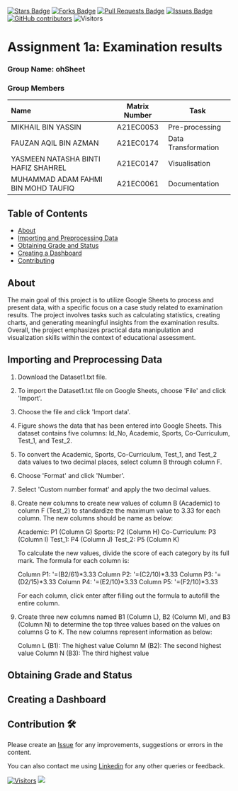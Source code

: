 <a href="https://github.com/drshahizan/BDM/stargazers"><img src="https://img.shields.io/github/stars/drshahizan/BDM" alt="Stars Badge"/></a>
<a href="https://github.com/drshahizan/BDM/network/members"><img src="https://img.shields.io/github/forks/drshahizan/BDM" alt="Forks Badge"/></a>
<a href="https://github.com/drshahizan/BDM/pulls"><img src="https://img.shields.io/github/issues-pr/drshahizan/BDM" alt="Pull Requests Badge"/></a>
<a href="https://github.com/drshahizan/BDM"><img src="https://img.shields.io/github/issues/drshahizan/BDM" alt="Issues Badge"/></a>
<a href="https://github.com/drshahizan/BDM/graphs/contributors"><img alt="GitHub contributors" src="https://img.shields.io/github/contributors/drshahizan/BDM?color=2b9348"></a>
![Visitors](https://api.visitorbadge.io/api/visitors?path=https%3A%2F%2Fgithub.com%2Fdrshahizan%2BDM&labelColor=%23d9e3f0&countColor=%23697689&style=flat)

# Assignment 1a: Examination results

### Group Name: ohSheet
### Group Members

| Name                                     | Matrix Number | Task |
| :---------------------------------------- | :-------------: | ------------- |
| MIKHAIL BIN YASSIN                       |  A21EC0053       |      Pre-processing |
| FAUZAN AQIL BIN AZMAN                    |    A21EC0174     |    Data Transformation           |
| YASMEEN NATASHA BINTI HAFIZ SHAHREL      |     A21EC0147    |     Visualisation|   
| MUHAMMAD ADAM FAHMI BIN MOHD TAUFIQ      |      A21EC0061   |       Documentation         |     

## Table of Contents
+ [About](#about)
+ [Importing and Preprocessing Data](#preprocess)
+ [Obtaining Grade and Status](#grade_status)
+ [Creating a Dashboard](#dashboard)
+ [Contributing](../CONTRIBUTING.md)

## About <a name = "about"></a>
The main goal of this project is to utilize Google Sheets to process and present data, with a specific focus on a case study related to examination results. The project involves tasks such as calculating statistics, creating charts, and generating meaningful insights from the examination results. Overall, the project emphasizes practical data manipulation and visualization skills within the context of educational assessment.

## Importing and Preprocessing Data <a name = "preprocess"></a>
1. Download the Dataset1.txt file.
   
2. To import the Dataset1.txt file on Google Sheets, choose 'File' and click 'Import'.

3. Choose the file and click 'Import data'.
   
4. Figure shows the data that has been entered into Google Sheets. This dataset contains five columns: Id_No, Academic, Sports, Co-Curriculum, Test_1, and Test_2.
   
5. To convert the Academic, Sports, Co-Curriculum, Test_1, and Test_2 data values to two decimal places, select column B through column F.

6. Choose 'Format' and click 'Number'.
   
7. Select 'Custom number format' and apply the two decimal values.
   
8. Create new columns to create new values of column B (Academic) to column F (Test_2) to standardize the maximum value to 3.33 for each column. The new columns should be name as below:

   Academic: P1 (Column G)
   Sports: P2 (Column H)
   Co-Curriculum: P3 (Column I)
   Test_1: P4 (Column J)
   Test_2: P5 (Column K)

   To calculate the new values, divide the score of each category by its full mark. The formula for each column is:
   
   Column P1: '=(B2/61)*3.33
   Column P2: '=(C2/10)*3.33
   Column P3: '=(D2/15)*3.33
   Column P4: '=(E2/10)*3.33
   Column P5: '=(F2/10)*3.33
   
   For each column, click enter after filling out the formula to autofill the entire column. 

9. Create three new columns named B1 (Column L), B2 (Column M), and B3 (Column N) to determine the top three values based on the values on columns G to K. The new columns represent information as below:

   Column L (B1): The highest value
   Column M (B2): The second highest value
   Column N (B3): The third highest value


## Obtaining Grade and Status <a name = "grade_status"></a>

## Creating a Dashboard <a name = "dashboard"></a>


## Contribution 🛠️
Please create an [Issue](https://github.com/drshahizan/BDM/issues) for any improvements, suggestions or errors in the content.

You can also contact me using [Linkedin](https://www.linkedin.com/in/drshahizan/) for any other queries or feedback.

[![Visitors](https://api.visitorbadge.io/api/visitors?path=https%3A%2F%2Fgithub.com%2Fdrshahizan&labelColor=%23697689&countColor=%23555555&style=plastic)](https://visitorbadge.io/status?path=https%3A%2F%2Fgithub.com%2Fdrshahizan)
![](https://hit.yhype.me/github/profile?user_id=81284918)


